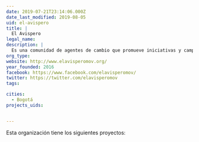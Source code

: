 ```yaml
---
date: 2019-07-21T23:14:06.000Z
date_last_modified: 2019-08-05
uid: el-avispero
title: |
  El Avispero
legal_name: 
description: |
  Es una comunidad de agentes de cambio que promueve iniciativas y campañas que fomentan el liderazgo ciudadano para construir una Colombia diversa, activa, solidaria y sostenible.
org_type: 
website: http://www.elavisperomov.org/
year_founded: 2016
facebook: https://www.facebook.com/elavisperomov/
twitter: https://twitter.com/elavisperomov
tags:

cities: 
  - Bogotá
projects_uids:


---
```


Esta organización tiene los siguientes proyectos:


